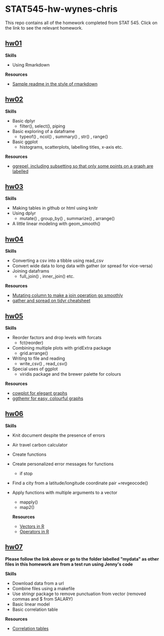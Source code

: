 # STAT545-hw-wynes-chris

This repo contains all of the homework completed from STAT 545. Click on the link to see the relevant homework.

## [hw01](https://github.com/swynes/STAT545-hw01-wynes-chris)
  **Skills**
  - Using Rmarkdown
  
  **Resources**
  - [Sample readme in the style of rmarkdown](https://raw.githubusercontent.com/STAT545-UBC/STAT545-UBC.github.io/master/hw01_sample_readme.md)

## [hw02](https://github.com/swynes/STAT545-hw-wynes-chris/tree/master/hw02)

  **Skills**
  - Basic dplyr
    + filter(), select(), piping
  - Basic exploring of a dataframe
    + typeof() , ncol() , summary() , str() , range()
  - Basic ggplot
    + histograms, scatterplots, labelling titles, x-axis etc.
    
   **Resources**
   - [ggrepel, including subsetting so that only some points on a graph are labelled](https://cran.r-project.org/web/packages/ggrepel/vignettes/ggrepel.html)

## [hw03](https://github.com/swynes/STAT545-hw-wynes-chris/tree/master/hw03)
   
  **Skills**
  - Making tables in github or html using knitr
  - Using dplyr
    + mutate() , group_by() , summarize() , arrange()
  - A little linear modeling with geom_smooth()

## [hw04](https://github.com/swynes/STAT545-hw-wynes-chris/tree/master/hw04)
  
  **Skills**
  - Converting a csv into a tibble using read_csv
  - Convert wide data to long data with gather (or spread for vice-versa)
  - Joining dataframs
    + full_join() , inner_join() etc.

  **Resources**
  - [Mutating column to make a join operation go smoothly](https://stackoverflow.com/questions/43126096/change-select-columns-from-character-to-integers)
  - [gather and spread on tidyr cheatsheet](https://stackoverflow.com/questions/43126096/change-select-columns-from-character-to-integers)



## [hw05](https://github.com/swynes/STAT545-hw-wynes-chris/tree/master/hw05)
 
 **Skills**
  - Reorder factors and drop levels with forcats
    + fct(reorder)
  - Combining multiple plots with gridExtra package 
    + grid.arrange()
  - Writing to file and reading
    + write_csv() , read_csv()
  - Special uses of ggplot
      + viridis package and the brewer palette for colours
          
  **Resources**  
  - [cowplot for elegant graphs](https://cran.r-project.org/web/packages/cowplot/vignettes/introduction.html)
  - [ggthemr for easy, colourful graphs](https://www.rdocumentation.org/packages/ggthemr/versions/1.1.0)


## [hw06](https://github.com/swynes/STAT545-hw-wynes-chris/tree/master/hw06)
 
 **Skills**
 - Knit document despite the presence of errors
 - Air travel carbon calculator
 - Create functions
 - Create personalized error messages for functions
   + if stop
 - Find a city from a latitude/longitude coordinate pair
   +revgeocode()
 - Apply functions with multiple arguments to a vector
   + mapply()
   + map2()
   
   **Resources**
   - [Vectors in R](http://www.noamross.net/blog/2014/4/16/vectorization-in-r--why.html)
   - [Operators in R](https://www.statmethods.net/management/operators.html)
   
  ## [hw07](https://github.com/swynes/STAT545-hw-wynes-chris/tree/master/hw07/mydata)
  **Please follow the link above or go to the folder labelled "mydata" as other files in this homework are from a test run using Jenny's code**
  
  **Skills**
  - Download data from a url
  - Combine files using a makefile
  - Use stringr package to remove punctuation from vector (removed commas and $ from SALARY)
  - Basic linear model
  - Basic correlation table
  
  **Resources**
- [Correlation tables](https://rstudio-pubs-static.s3.amazonaws.com/240657_5157ff98e8204c358b2118fa69162e18.html)

  
